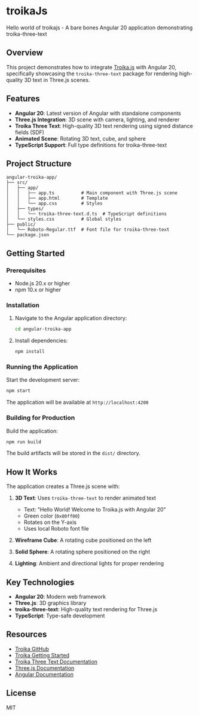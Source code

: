 # troikaJs

Hello world of troikajs - A bare bones Angular 20 application demonstrating troika-three-text

## Overview

This project demonstrates how to integrate [Troika.js](https://github.com/protectwise/troika) with Angular 20, specifically showcasing the `troika-three-text` package for rendering high-quality 3D text in Three.js scenes.

## Features

- **Angular 20**: Latest version of Angular with standalone components
- **Three.js Integration**: 3D scene with camera, lighting, and renderer
- **Troika Three Text**: High-quality 3D text rendering using signed distance fields (SDF)
- **Animated Scene**: Rotating 3D text, cube, and sphere
- **TypeScript Support**: Full type definitions for troika-three-text

## Project Structure

```
angular-troika-app/
├── src/
│   ├── app/
│   │   ├── app.ts          # Main component with Three.js scene
│   │   ├── app.html        # Template
│   │   └── app.css         # Styles
│   ├── types/
│   │   └── troika-three-text.d.ts  # TypeScript definitions
│   └── styles.css          # Global styles
├── public/
│   └── Roboto-Regular.ttf  # Font file for troika-three-text
└── package.json
```

## Getting Started

### Prerequisites

- Node.js 20.x or higher
- npm 10.x or higher

### Installation

1. Navigate to the Angular application directory:
   ```bash
   cd angular-troika-app
   ```

2. Install dependencies:
   ```bash
   npm install
   ```

### Running the Application

Start the development server:
```bash
npm start
```

The application will be available at `http://localhost:4200`

### Building for Production

Build the application:
```bash
npm run build
```

The build artifacts will be stored in the `dist/` directory.

## How It Works

The application creates a Three.js scene with:

1. **3D Text**: Uses `troika-three-text` to render animated text
   - Text: "Hello World! Welcome to Troika.js with Angular 20"
   - Green color (`0x00ff00`)
   - Rotates on the Y-axis
   - Uses local Roboto font file

2. **Wireframe Cube**: A rotating cube positioned on the left

3. **Solid Sphere**: A rotating sphere positioned on the right

4. **Lighting**: Ambient and directional lights for proper rendering

## Key Technologies

- **Angular 20**: Modern web framework
- **Three.js**: 3D graphics library
- **troika-three-text**: High-quality text rendering for Three.js
- **TypeScript**: Type-safe development

## Resources

- [Troika GitHub](https://github.com/protectwise/troika)
- [Troika Getting Started](https://protectwise.github.io/troika/getting-started/setup/)
- [Troika Three Text Documentation](https://protectwise.github.io/troika/troika-three-text/)
- [Three.js Documentation](https://threejs.org/docs/)
- [Angular Documentation](https://angular.dev/)

## License

MIT
